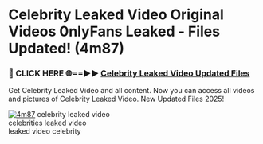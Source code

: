 # Celebrity Leaked Video Original Videos 0nlyFans Leaked - Files Updated! (4m87)

<h3>🔴 CLICK HERE 🌐==►► <a href="https://tinyurl.com/4seja8ks" rel="nofollow">Celebrity Leaked Video Updated Files</a></h3>

Get Celebrity Leaked Video and all content. Now you can access all videos and pictures of Celebrity Leaked Video. New Updated Files 2025!

[![4m87](https://i.imgur.com/EWjZXRe.gif)](https://tinyurl.com/4seja8ks)
celebrity leaked video<br>
celebrities leaked video<br>
leaked video celebrity